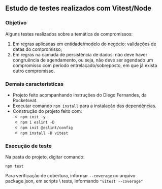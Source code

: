 ## Estudo de testes realizados com Vitest/Node

### **Objetivo**

Alguns testes realizados sobre a temática de compromissos:
1. Em regras aplicadas em entidade/modelo do negócio: validações de datas do compromisso;
2. Em regras na camada de persistência de dados: não deve haver congruência de agendamento, ou seja, não deve ser agendado um compromisso com período entrelaçado/sobreposto, em que já exista outro compromisso.

### **Demais características**

- Projeto feito acompanhando instruções do Diego Fernandes, da Rocketseat.
- Executar comando `npm install` para a instalação das dependências.
- Construção do projeto feito com:
  - `npm init -y`
  - `npm i eslint -D`
  - `npm init @eslint/config`
  - `npm install -D vitest`

### **Execução de teste**
Na pasta do projeto, digitar comando:

`npm test`

Para verificação de cobertura, informar `--coverage` no arquivo package.json, em scripts \ tests, informando `"vitest --coverage"`

